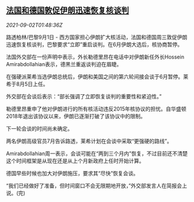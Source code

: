 <!--1630548062000-->
[法国和德国敦促伊朗迅速恢复核谈判](https://cn.reuters.com/article/france-germany-iran-nuclear-talk-0902-idCNKBS2FY04L)
------

<div><i>2021-09-02T01:48:36Z</i></div><p>路透柏林/巴黎9月1日 - 西方国家担心伊朗扩大核活动，法国和德国周三敦促伊朗迅速恢复核谈判，巴黎要求“立即”重启谈判。在6月伊朗大选后，核协商暂停。</p><p>法国外交部在一份声明中表示，外长勒德里昂在电话中对伊朗新任外长Hossein Amirabdollahian表示，德黑兰重返谈判迫在眉睫。</p><p>在强硬派莱希当选伊朗总统后，伊朗和美国之间的第六轮间接会谈于6月暂停。莱希于8月5日上任。</p><p>外交部在会谈后表示：“部长强调了立即恢复谈判的重要性和紧迫性。”</p><p>勒德里昂重申了他对伊朗进行的所有核活动违反2015年核协议的担忧。自华盛顿2018年退出该协议以来，伊朗已逐渐打破了该协议中的限制。</p><p>下一轮会谈的时间尚未确定。</p><p>两名伊朗高级官员7月告诉路透，莱希计划在会谈中采取“更强硬的路线”。</p><p>Amirabdollahian周一表示，会谈可能在“两到三个月内”恢复，不过目前还不清楚这个时间框架是从现在还是从上个月新政府上任时开始计算。</p><p>德国早些时候也加大对伊朗施压，要求其“尽快”恢复会谈。</p><p>“我们已经做好了准备，但时间窗口不会无限期地开放，”外交部发言人在简报会上说。(完)</p>
